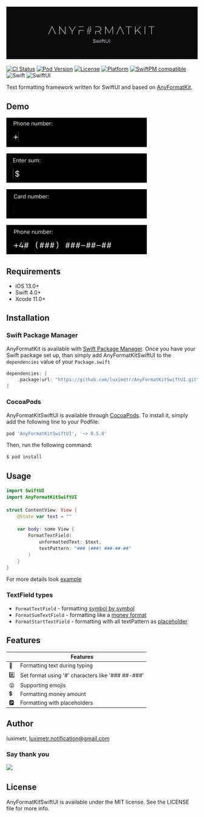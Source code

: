 ![AnyFormatKitSwiftUI: Simple text formatting for SwiftUI](Assets/anyformatkitswiftui_logo.jpeg)

[![CI Status](http://img.shields.io/travis/luximetr/AnyFormatKitSwiftUI.svg?style=flat)](https://travis-ci.org/luximetr/AnyFormatKitSwiftUI)
[![Pod Version](https://img.shields.io/cocoapods/v/AnyFormatKitSwiftUI.svg?style=flat)](http://cocoapods.org/pods/AnyFormatKitSwiftUI)
[![License](https://img.shields.io/cocoapods/l/AnyFormatKitSwiftUI.svg?style=flat)](http://cocoapods.org/pods/AnyFormatKitSwiftUI)
[![Platform](https://img.shields.io/cocoapods/p/AnyFormatKitSwiftUI.svg?style=flat)](http://cocoapods.org/pods/AnyFormatKitSwiftUI)
[![SwiftPM compatible](https://img.shields.io/badge/SwiftPM-compatible-brightgreen.svg)](https://swift.org/package-manager/)
![Swift](https://img.shields.io/badge/%20in-swift%205.0-brightgreen.svg)
![SwiftUI](https://img.shields.io/badge/%20in-swiftUI-brightgreen.svg)

Text formatting framework written for SwiftUI and based on [AnyFormatKit](https://github.com/luximetr/AnyFormatKit).

## Demo

![Phone number example](Assets/example_phone_number.gif)

![Currency example](Assets/example_sum.gif)

![Card number example](Assets/example_card_number.gif)

![Placeholder number number example](Assets/example_placeholder_phone_number.gif)


## Requirements

- iOS 13.0+
- Swift 4.0+
- Xcode 11.0+

## Installation

### Swift Package Manager
AnyFormatKit is available with [Swift Package Manager](https://swift.org/package-manager/). 
Once you have your Swift package set up, than simply add AnyFormatKitSwiftUI to the `dependencies` value of your `Package.swift`

```swift
dependencies: [
    .package(url: "https://github.com/luximetr/AnyFormatKitSwiftUI.git", .upToNextMajor(from: "0.5.0"))
]
```

### CocoaPods

AnyFormatKitSwiftUI is available through [CocoaPods](http://cocoapods.org). To install
it, simply add the following line to your Podfile:

```ruby
pod 'AnyFormatKitSwiftUI', '~> 0.5.0'
```

Then, run the following command:

```bash
$ pod install
```

## Usage

```swift
import SwiftUI
import AnyFormatKitSwiftUI

struct ContentView: View {
    @State var text = ""
    
    var body: some View {
        FormatTextField(
            unformattedText: $text,
            textPattern: "### (###) ###-##-##"
        )
    }
}
```

For more details look [example](Example/SPMCheck/SPMCheck/ContentView.swift)

### TextField types

- `FormatTextField` - formatting [symbol by symbol](Assets/example_phone_number.gif)
- `FormatSumTextField` - formatting like a [money format](Assets/example_sum.gif)
- `FormatStartTextField` - formatting with all textPattern as [placeholder](Assets/example_placeholder_phone_number.gif)

## Features

| |Features |
|-------------------|------------------------------------------------------------|
:bicyclist:| Formatting text during typing
:hash:| Set format using '#' characters like '### ##-###'
:stuck_out_tongue:| Supporting emojis
:heavy_dollar_sign:| Formatting money amount
:parking:| Formatting with placeholders

## Author

luximetr, luximetr.notification@gmail.com

### Say thank you

<a href="https://paypal.me/luximetr/"><img src="https://github.com/andreostrovsky/donate-with-paypal/blob/master/PNG/blue.png" height="40"></a>

## License

AnyFormatKitSwiftUI is available under the MIT license. See the LICENSE file for more info.

